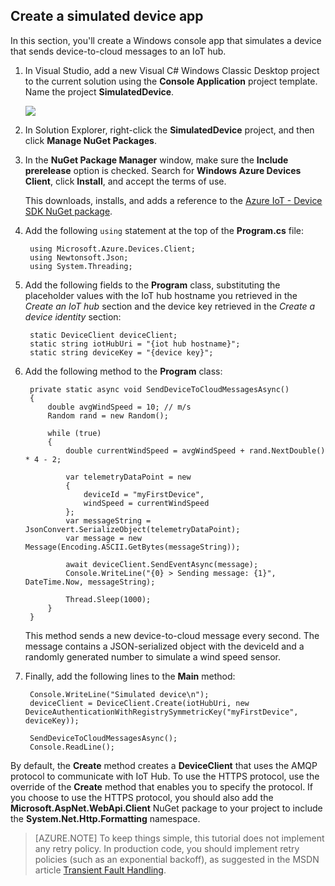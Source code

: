 ## Create a simulated device app

In this section, you'll create a Windows console app that simulates a device that sends device-to-cloud messages to an IoT hub.

1. In Visual Studio, add a new Visual C# Windows Classic Desktop project to the current solution using the **Console  Application** project template.  Name the project **SimulatedDevice**.

   	![][30]

2. In Solution Explorer, right-click the **SimulatedDevice** project, and then click **Manage NuGet Packages**.

3. In the **NuGet Package Manager** window, make sure the **Include prerelease** option is checked. Search for **Windows Azure Devices Client**, click **Install**, and accept the terms of use.

	This downloads, installs, and adds a reference to the [Azure IoT - Device SDK NuGet package][lnk-device-nuget].

4. Add the following `using` statement at the top of the **Program.cs** file:

		using Microsoft.Azure.Devices.Client;
        using Newtonsoft.Json;
        using System.Threading;

5. Add the following fields to the **Program** class, substituting the placeholder values with the IoT hub hostname you retrieved in the *Create an IoT hub* section and the device key retrieved in the *Create a device identity* section:

		static DeviceClient deviceClient;
        static string iotHubUri = "{iot hub hostname}";
        static string deviceKey = "{device key}";

6. Add the following method to the **Program** class:

		private static async void SendDeviceToCloudMessagesAsync()
        {
            double avgWindSpeed = 10; // m/s
            Random rand = new Random();

            while (true)
            {
                double currentWindSpeed = avgWindSpeed + rand.NextDouble() * 4 - 2;

                var telemetryDataPoint = new
                {
                    deviceId = "myFirstDevice",
                    windSpeed = currentWindSpeed
                };
                var messageString = JsonConvert.SerializeObject(telemetryDataPoint);
                var message = new Message(Encoding.ASCII.GetBytes(messageString));

                await deviceClient.SendEventAsync(message);
                Console.WriteLine("{0} > Sending message: {1}", DateTime.Now, messageString);

                Thread.Sleep(1000);
            }
        }

	This method sends a new device-to-cloud message every second. The message contains a JSON-serialized object with the deviceId and a randomly generated number to simulate a wind speed sensor.

7. Finally, add the following lines to the **Main** method:

        Console.WriteLine("Simulated device\n");
        deviceClient = DeviceClient.Create(iotHubUri, new DeviceAuthenticationWithRegistrySymmetricKey("myFirstDevice", deviceKey));

        SendDeviceToCloudMessagesAsync();
        Console.ReadLine();

  By default, the **Create** method creates a **DeviceClient** that uses the AMQP protocol to communicate with IoT Hub. To use the HTTPS protocol, use the override of the **Create** method that enables you to specify the protocol. If you choose to use the HTTPS protocol, you should also add the **Microsoft.AspNet.WebApi.Client** NuGet package to your project to include the **System.Net.Http.Formatting** namespace.


> [AZURE.NOTE] To keep things simple, this tutorial does not implement any retry policy. In production code, you should implement retry policies (such as an exponential backoff), as suggested in the MSDN article [Transient Fault Handling][lnk-transient-faults].

<!-- Links -->

[lnk-device-nuget]: https://www.nuget.org/packages/Microsoft.Azure.Devices.Client/
[lnk-transient-faults]: https://msdn.microsoft.com/zh-cn/library/hh680901(v=pandp.50).aspx

<!-- Images -->
[30]: ./media/iot-hub-getstarted-device-csharp/create-identity-csharp1.png
